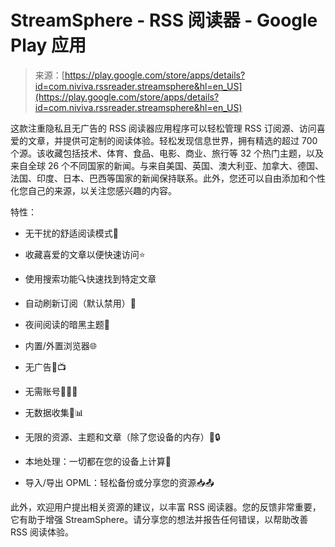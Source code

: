 <!--yml

分类：未分类

日期：2024-05-27 14:26:03

-->

# StreamSphere - RSS 阅读器 - Google Play 应用

> 来源：[https://play.google.com/store/apps/details?id=com.niviva.rssreader.streamsphere&hl=en_US](https://play.google.com/store/apps/details?id=com.niviva.rssreader.streamsphere&hl=en_US)

这款注重隐私且无广告的 RSS 阅读器应用程序可以轻松管理 RSS 订阅源、访问喜爱的文章，并提供可定制的阅读体验。轻松发现信息世界，拥有精选的超过 700 个源。该收藏包括技术、体育、食品、电影、商业、旅行等 32 个热门主题，以及来自全球 26 个不同国家的新闻。与来自美国、英国、澳大利亚、加拿大、德国、法国、印度、日本、巴西等国家的新闻保持联系。此外，您还可以自由添加和个性化您自己的来源，以关注您感兴趣的内容。

特性：

- 无干扰的舒适阅读模式📖

- 收藏喜爱的文章以便快速访问⭐️

- 使用搜索功能🔍快速找到特定文章

- 自动刷新订阅（默认禁用）🔄

- 夜间阅读的暗黑主题🌙

- 内置/外置浏览器🌐

- 无广告🚫📺

- 无需账号🙅‍♂️🔐

- 无数据收集🚫📊

- 无限的资源、主题和文章（除了您设备的内存）🚫🔒

- 本地处理：一切都在您的设备上计算📲

- 导入/导出 OPML：轻松备份或分享您的资源📥📤

此外，欢迎用户提出相关资源的建议，以丰富 RSS 阅读器。您的反馈非常重要，它有助于增强 StreamSphere。请分享您的想法并报告任何错误，以帮助改善 RSS 阅读体验。
